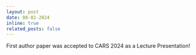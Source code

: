 ```yaml
---
layout: post
date: 08-02-2024
inline: true
related_posts: false
---
```


First author paper was accepted to CARS 2024 as a Lecture Presentation!

